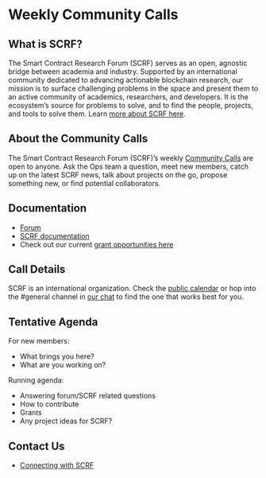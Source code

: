 # Weekly Community Calls 

## What is SCRF?

The Smart Contract Research Forum (SCRF) serves as an open, agnostic bridge between academia and industry. Supported by an international community dedicated to advancing actionable blockchain research, our mission is to surface challenging problems in the space and present them to an active community of academics, researchers, and developers. It is the ecosystem’s source for problems to solve, and to find the people, projects, and tools to solve them. Learn [more about SCRF here](https://github.com/smartcontractresearchforum/docs).

## About the Community Calls

The Smart Contract Research Forum (SCRF)’s weekly [Community Calls](https://www.smartcontractresearch.org/t/644) are open to anyone. Ask the Ops team a question, meet new members, catch up on the latest SCRF news, talk about projects on the go, propose something new, or find potential collaborators. 

## Documentation 

* [Forum](https://smartcontractresearch.org/)
* [SCRF documentation](https://github.com/smartcontractresearchforum/docs/blob/main/README.md)
* Check out our current [grant opportunities here](https://github.com/smartcontractresearchforum/docs#grants-bounties-and-awards)

## Call Details 

SCRF is an international organization. Check the [public calendar](https://calendar.google.com/calendar/embed?src=c_45nqubmu17kcm9r1p8o5sqtte0%40group.calendar.google.com&ctz=America%2FLos_Angeles) or hop into the #general channel in [our chat](https://discord.gg/NVDPaKP2dN) to find the one that works best for you.

## Tentative Agenda

For new members:
* What brings you here?
* What are you working on?

Running agenda:
* Answering forum/SCRF related questions
* How to contribute 
* Grants 
* Any project ideas for SCRF?

## Contact Us

- [Connecting with SCRF](content_connecting_with_scrf.md)
